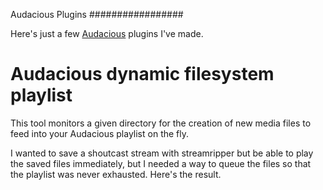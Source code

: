 Audacious Plugins
#################

Here's just a few [Audacious](http://audacious-media-player.org/) plugins I've made.

Audacious dynamic filesystem playlist
=====================================

This tool monitors a given directory for the creation of new media files to feed into your Audacious playlist on the fly.

I wanted to save a shoutcast stream with streamripper but be able to play the saved files immediately, but I needed a way to queue the files so that the playlist was never exhausted. Here's the result.


